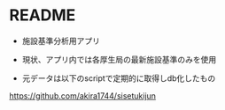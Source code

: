 # README

- 施設基準分析用アプリ

- 現状、アプリ内では各厚生局の最新施設基準のみを使用

- 元データは以下のscriptで定期的に取得しdb化したもの

https://github.com/akira1744/sisetukijun
